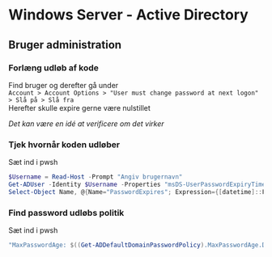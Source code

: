 
# Windows Server - Active Directory

## Bruger administration

### Forlæng udløb af kode
Find bruger og derefter gå under  
`Account > Account Options > "User must change password at next logon" > Slå på > Slå fra`  
Herefter skulle expire gerne være nulstillet

*Det kan være en idé at verificere om det virker*

### Tjek hvornår koden udløber


Sæt ind i pwsh
```powershell
$Username = Read-Host -Prompt "Angiv brugernavn"
Get-ADUser -Identity $Username -Properties "msDS-UserPasswordExpiryTimeComputed" | 
Select-Object Name, @{Name="PasswordExpires"; Expression={[datetime]::FromFileTime($_."msDS-UserPasswordExpiryTimeComputed")}}
```

### Find password udløbs politik
Sæt ind i pwsh
```powershell
"MaxPasswordAge: $((Get-ADDefaultDomainPasswordPolicy).MaxPasswordAge.Days) days"
```